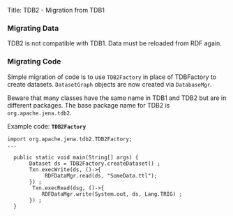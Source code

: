 Title: TDB2 - Migration from TDB1

### Migrating Data

TDB2 is not compatible with TDB1. Data must be reloaded from RDF again.

### Migrating Code

Simple migration of code is to use `TDB2Factory` in place of TDBFactory to create
datasets. `DatasetGraph` objects are now created via `DatabaseMgr`.

Beware that many classes have the same name in TDB1 and TDB2 but are in
different packages. The base package name for TDB2 is `org.apache.jena.tdb2`.

Example code: **`TDB2Factory`**

    import org.apache.jena.tdb2.TDB2Factory;
    ...

      public static void main(String[] args) {
           Dataset ds = TDB2Factory.createDataset() ;
           Txn.execWrite(ds, ()->{
                RDFDataMgr.read(ds, "SomeData.ttl");
           }) ;
            Txn.execRead(dsg, ()->{
               RDFDataMgr.write(System.out, ds, Lang.TRIG) ;
           }) ;
      }
